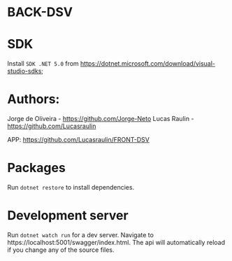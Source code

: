 # BACK-DSV

# SDK

Install `SDK .NET 5.0` from https://dotnet.microsoft.com/download/visual-studio-sdks;

# Authors:
Jorge de Oliveira - https://github.com/Jorge-Neto
Lucas Raulin - https://github.com/Lucasraulin

APP:
https://github.com/Lucasraulin/FRONT-DSV

# Packages
Run `dotnet restore` to install dependencies.

# Development server
Run `dotnet watch run` for a dev server. Navigate to https://localhost:5001/swagger/index.html. The api will automatically reload if you change any of the source files.